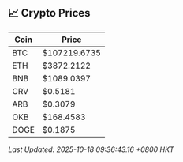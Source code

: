 ## 📈 Crypto Prices

| Coin | Price |
| ---- | ----- |
| BTC | $107219.6735 |
| ETH | $3872.2122 |
| BNB | $1089.0397 |
| CRV | $0.5181 |
| ARB | $0.3079 |
| OKB | $168.4583 |
| DOGE | $0.1875 |

_Last Updated: 2025-10-18 09:36:43.16 +0800 HKT_